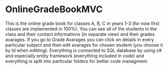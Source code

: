 # OnlineGradeBookMVC

This is the online grade book for classes A, B, C in years 1-3 (for now first classes are implemented in 100%). You can see all of the students in the class and their contact informations (in separate view)
and their grades avarages. If you go to Grade Avarages you can click on details in every particular subject and then edit avarages for chosen student (you choose it by Id when editting). 
Everything is connected to SQL database by using c# and especially entity framework (everything included in code) and everything is split into particular folders for better code managment.
